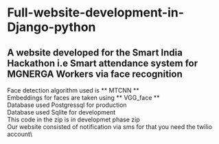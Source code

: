 # Full-website-development-in-Django-python
## A website developed for the Smart India Hackathon i.e Smart attendance system for MGNERGA Workers via face recognition

Face detection algorithm used is ** MTCNN ** \
Embeddings for faces are taken using ** VGG_face ** \
Database used Postgressql for production\
Database used Sqlite for development\
This code in the zip is in developmet phase zip\
Our website consisted of notification via sms for that you need the twilio account\



